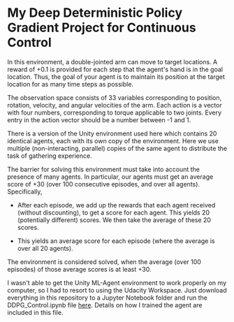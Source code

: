 # My Deep Deterministic Policy Gradient Project for Continuous Control

In this environment, a double-jointed arm can move to target locations. A reward of +0.1 is provided for each step that the agent's hand is in the goal location. Thus, the goal of your agent is to maintain its position at the target location for as many time steps as possible.

The observation space consists of 33 variables corresponding to position, rotation, velocity, and angular velocities of the arm. Each action is a vector with four numbers, corresponding to torque applicable to two joints. Every entry in the action vector should be a number between -1 and 1.

There is a version of the Unity environment used here which contains 20 identical agents, each with its own copy of the environment.  Here we use multiple (non-interacting, parallel) copies of the same agent to distribute the task of gathering experience.

The barrier for solving this environment must take into account the presence of many agents. In particular, our agents must get an average score of +30 (over 100 consecutive episodes, and over all agents). Specifically,

- After each episode, we add up the rewards that each agent received (without discounting), to get a score for each agent. This yields 20 (potentially different) scores. We then take the average of these 20 scores.

- This yields an average score for each episode (where the average is over all 20 agents).

The environment is considered solved, when the average (over 100 episodes) of those average scores is at least +30.

I wasn't able to get the Unity ML-Agent environment to work properly on my computer, so I had to resort to using the Udacity Workspace.  Just download everything in this repository to a Jupyter Notebook folder and run the DDPG_Control.ipynb file [here]().  Details on how I trained the agent are included in this file.
